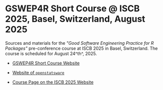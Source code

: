 # GSWEP4R Short Course @ ISCB 2025, Basel, Switzerland, August 2025

Sources and materials for the *"Good Software Engineering Practice for R Packages"* pre-conference course at ISCB 2025 in Basel, Switzerland.
The course is scheduled for August 24^th^, 2025.

- [GSWEP4R Short Course Website](https://openstatsware.github.io/shortcourse-iscb2025/)

- [Website of `openstatsware`](https://openstatsware.org)

- [Course Page on the ISCB 2025 Website](https://iscb2025.info/courses.html#good-software-engineering-practice-for-r-packages)
